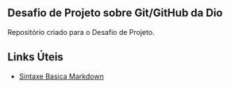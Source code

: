 ## Desafio de Projeto sobre Git/GitHub da Dio
Repositório criado para o Desafio de Projeto.

## Links Úteis
- [Sintaxe Basica Markdown](https://www.markdownguide.org/basic-syntax/)
